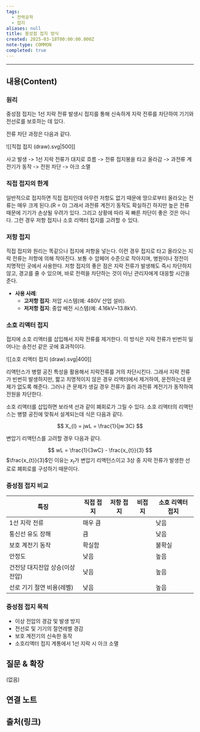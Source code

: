 ```yaml
---
tags:
  - 전력공학
  - 접지
aliases: null
title: 중성점 접지 방식
created: 2025-03-18T00:00:00.000Z
note-type: COMMON
completed: true
---
```


---

## 내용(Content)

### 원리

중성점 접지는 1선 지락 전류 발생시 접지를 통해 신속하게 지락 전류를 차단하여 기기와 전선로를 보호하는 데 있다.

전류 차단 과정은 다음과 같다.

![[직접 접지 (draw).svg|500]]

사고 발생 -> 1선 지락 전류가 대지로 흐름 -> 전류 접지봉을 타고 올라감 ->  과전류 계전기가 동작 -> 전원 차단 -> 아크 소멸

### 직접 접지의 한계

일반적으로 접지하면 직접 접지인데 아무런 저항도 없기 때문에 땅으로부터 올라오는 전류는 매우 크게 된다.(R = 0) 그래서 과전류 계전기 동작도 확실하긴 하지만 높은 전류 때문에 기기가 손상될 우려가 있다. 그리고 상황에 따라 꼭 빠른 차단이 좋은 것은 아니다. 그런 경우 저항 접지나 소호 리액터 접지를 고려할 수 있다.


### 저항 접지

직접 접지와 원리는 똑같으나 접지에 저항을 넣는다. 이런 경우 접지로 타고 올라오는 지락 전류는 저항에 의해 작아진다. 보통 수 암페어 수준으로 작아지며, 병원이나 정전이 치명적인 곳에서 사용한다. 저항 접지의 좋은 점은 지락 전류가 발생해도 즉시 차단하지 않고, 경고를 줄 수 있으며, 바로 전력을 차단하는 것이 아닌 관리자에게 대응할 시간을 준다.

- **사용 사례**:
    - **고저항 접지**: 저압 시스템(예: 480V 산업 설비).
    - **저저항 접지**: 중압 배전 시스템(예: 4.16kV~13.8kV).


### 소호 리액터 접지

접지에 소호 리액터를 삽입해서 지락 전류를 제거한다. 이 방식은 지락 전류가 빈번히 일어나는 송전선 같은 곳에 효과적이다. 


![[소호 리액터 접지 (draw).svg|400]]

리액턴스가 병렬 공진 특성을 활용해서 지락전류를 거의 차단시킨다. 그래서 지락 전류가 빈번히 발생하지만, 짧고 치명적이지 않은 경우 리액터에서 제거하여, 운전하는데 문제가 없도록 해준다. 그러나 큰 문제가 생길 경우 전류가 흘러 과전류 계전기가 동작하여 전원을 차단한다.

소호 리액터를 삽입하면 보라색 선과 같이 폐회로가 그릴 수 있다. 소호 리액터의 리액턴스는 병렬 공진에 맞춰서 설계되는데 식은 다음과 같다.

$$
X_{l} = jwL = \frac{1}{jw 3C}
$$

변압기 리액턴스를 고려할 경우 다음과 같다.

$$
wL = \frac{1}{3wC} - \frac{x_{t}}{3}
$$
$\frac{x_{t}}{3}$인 이유는 $x_{t}$가 변압기 리액턴스이고 3상 중 지락 전류가 발생한 선로로 폐회로를 구성하기 때문이다.

### 중성점 접지 비교


| 특징                 | 직접 접지 | 저항 접지 | 비접지 | 소호 리액터 접지 |
| ------------------ | ----- | ----- | --- | --------- |
| 1선 지락 전류           | 매우 큼  |       |     | 낮음        |
| 통신선 유도 장해          | 큼     |       |     | 낮음        |
| 보호 계전기 동작          | 확실함   |       |     | 불확실       |
| 안정도                | 낮음    |       |     | 높음        |
| 건전당 대지전압 상승(이상 전압) | 낮음    |       |     | 높음        |
| 선로 기기 절연 비용(레벨)    | 낮음    |       |     | 높음        |




### 중성점 접지 목적

- 이상 전압의 경감 및 발생 방지
- 전선로 및 기기의 절연레벨 경감
- 보호 계전기의 신속한 동작
- 소호리액터 접지 계통에서 1선 지락 시 아크 소멸

## 질문 & 확장

(없음)

## 연결 노트

## 출처(링크)





